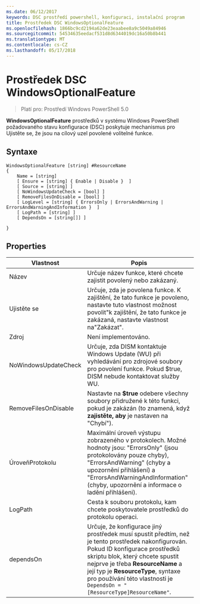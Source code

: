 ```yaml
---
ms.date: 06/12/2017
keywords: DSC prostředí powershell, konfiguraci, instalační program
title: Prostředek DSC WindowsOptionalFeature
ms.openlocfilehash: 1866bc9cd2194a62de23eaabee8a9c5049a84946
ms.sourcegitcommit: 54534635eedacf531d8d6344019dc16a50b8b441
ms.translationtype: MT
ms.contentlocale: cs-CZ
ms.lasthandoff: 05/17/2018
---
```

# <a name="dsc-windowsoptionalfeature-resource"></a>Prostředek DSC WindowsOptionalFeature

> Platí pro: Prostředí Windows PowerShell 5.0

**WindowsOptionalFeature** prostředků v systému Windows PowerShell požadovaného stavu konfigurace (DSC) poskytuje mechanismus pro Ujistěte se, že jsou na cílový uzel povolené volitelné funkce.

## <a name="syntax"></a>Syntaxe

```
WindowsOptionalFeature [string] #ResourceName
{
    Name = [string]
    [ Ensure = [string] { Enable | Disable }  ]
    [ Source = [string] ]
    [ NoWindowsUpdateCheck = [bool] ]
    [ RemoveFilesOnDisable = [bool] ]
    [ LogLevel = [string] { ErrorsOnly | ErrorsAndWarning | ErrorsAndWarningAndInformation }  ]
    [ LogPath = [string] ]
    [ DependsOn = [string[]] ]

}
```

## <a name="properties"></a>Properties

|  Vlastnost  |  Popis   |
|---|---|
| Název| Určuje název funkce, které chcete zajistit povolený nebo zakázaný.|
| Ujistěte se| Určuje, zda je povolena funkce. K zajištění, že tato funkce je povoleno, nastavte tuto vlastnost možnost povolit"k zajištění, že tato funkce je zakázaná, nastavte vlastnost na"Zakázat".|
| Zdroj| Není implementováno.|
| NoWindowsUpdateCheck| Určuje, zda DISM kontaktuje Windows Update (WU) při vyhledávání pro zdrojové soubory pro povolení funkce. Pokud $true, DISM nebude kontaktovat služby WU.|
| RemoveFilesOnDisable| Nastavte na **$true** odebere všechny soubory přidružené k této funkci, pokud je zakázán (to znamená, když **zajistěte, aby** je nastaven na "Chybí").|
| ÚroveňProtokolu| Maximální úroveň výstupu zobrazeného v protokolech. Možné hodnoty jsou: "ErrorsOnly" (jsou protokolovány pouze chyby), "ErrorsAndWarning" (chyby a upozornění přihlášení) a "ErrorsAndWarningAndInformation" (chyby, upozornění a informace o ladění přihlášeni).|
| LogPath| Cesta k souboru protokolu, kam chcete poskytovatele prostředků do protokolu operaci.|
| dependsOn| Určuje, že konfigurace jiný prostředek musí spustit předtím, než je tento prostředek nakonfigurován. Pokud ID konfigurace prostředků skriptu blok, který chcete spustit nejprve je třeba __ResourceName__ a její typ je __ResourceType__, syntaxe pro používání této vlastnosti je `DependsOn = "[ResourceType]ResourceName"`.|